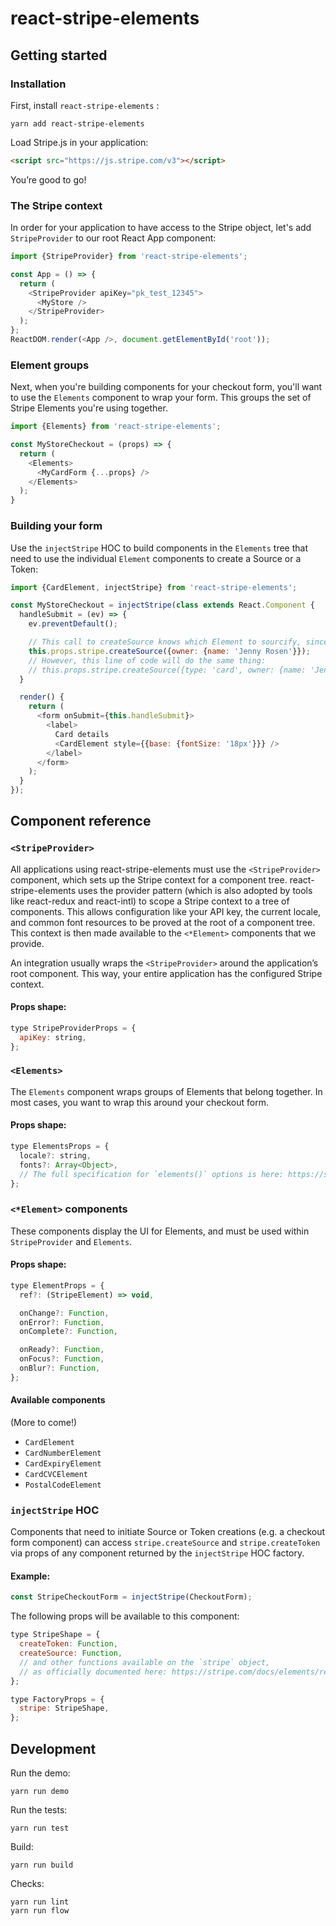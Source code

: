 # react-stripe-elements

## Getting started

### Installation

First, install `react-stripe-elements` :

    yarn add react-stripe-elements

Load Stripe.js in your application:

```html
<script src="https://js.stripe.com/v3"></script>
```

You’re good to go!

### The Stripe context

In order for your application to have access to the Stripe object, let's add `StripeProvider` to our root React App component:

```js
import {StripeProvider} from 'react-stripe-elements';

const App = () => {
  return (
    <StripeProvider apiKey="pk_test_12345">
      <MyStore />
    </StripeProvider>
  );
};
ReactDOM.render(<App />, document.getElementById('root'));
```

### Element groups

Next, when you're building components for your checkout form, you'll want to use the `Elements` component to wrap your form. This groups the set of Stripe Elements you're using together.

```js
import {Elements} from 'react-stripe-elements';

const MyStoreCheckout = (props) => {
  return (
    <Elements>
      <MyCardForm {...props} />
    </Elements>
  );
}
```

### Building your form

Use the `injectStripe` HOC to build components in the `Elements` tree that need to use the individual `Element` components to create a Source or a Token:

```js
import {CardElement, injectStripe} from 'react-stripe-elements';

const MyStoreCheckout = injectStripe(class extends React.Component {
  handleSubmit = (ev) => {
    ev.preventDefault();

    // This call to createSource knows which Element to sourcify, since there's only one in this group.
    this.props.stripe.createSource({owner: {name: 'Jenny Rosen'}});
    // However, this line of code will do the same thing:
    // this.props.stripe.createSource({type: 'card', owner: {name: 'Jenny Rosen'}});
  }

  render() {
    return (
      <form onSubmit={this.handleSubmit}>
        <label>
          Card details
          <CardElement style={{base: {fontSize: '18px'}}} />
        </label>
      </form>
    );
  }
});
```

## Component reference

### `<StripeProvider>`

All applications using react-stripe-elements must use the `<StripeProvider>`  component, which sets up the Stripe context for a component tree.
react-stripe-elements uses the provider pattern (which is also adopted by tools like react-redux and react-intl) to scope a Stripe context to a tree of components. This allows configuration like your API key, the current locale, and common font resources to be proved at the root of a component tree. This context is then made available to the `<*Element>` components that we provide.

An integration usually wraps the `<StripeProvider>` around the application’s root component. This way, your entire application has the configured Stripe context.

#### Props shape:

```js
type StripeProviderProps = {
  apiKey: string,
};
```


### `<Elements>`

The `Elements` component wraps groups of Elements that belong together. In most cases, you want to wrap this around your checkout form.

#### Props shape:

```js
type ElementsProps = {
  locale?: string,
  fonts?: Array<Object>,
  // The full specification for `elements()` options is here: https://stripe.com/docs/elements/reference#elements-options
};
```

### `<*Element>` components

These components display the UI for Elements, and must be used within `StripeProvider` and `Elements`.

#### Props shape:

```js
type ElementProps = {
  ref?: (StripeElement) => void,

  onChange?: Function,
  onError?: Function,
  onComplete?: Function,

  onReady?: Function,
  onFocus?: Function,
  onBlur?: Function,
};
```

#### Available components

(More to come!)

- `CardElement`
- `CardNumberElement`
- `CardExpiryElement`
- `CardCVCElement`
- `PostalCodeElement`

### `injectStripe` HOC

Components that need to initiate Source or Token creations (e.g. a checkout form component) can access `stripe.createSource` and `stripe.createToken` via props of any component returned by the `injectStripe` HOC factory.

#### Example:

```js
const StripeCheckoutForm = injectStripe(CheckoutForm);
```

The following props will be available to this component:

```js
type StripeShape = {
  createToken: Function,
  createSource: Function,
  // and other functions available on the `stripe` object,
  // as officially documented here: https://stripe.com/docs/elements/reference#the-stripe-object
};

type FactoryProps = {
  stripe: StripeShape,
};
```


## Development

Run the demo:

    yarn run demo

Run the tests:

    yarn run test

Build:

    yarn run build

Checks:

    yarn run lint
    yarn run flow
